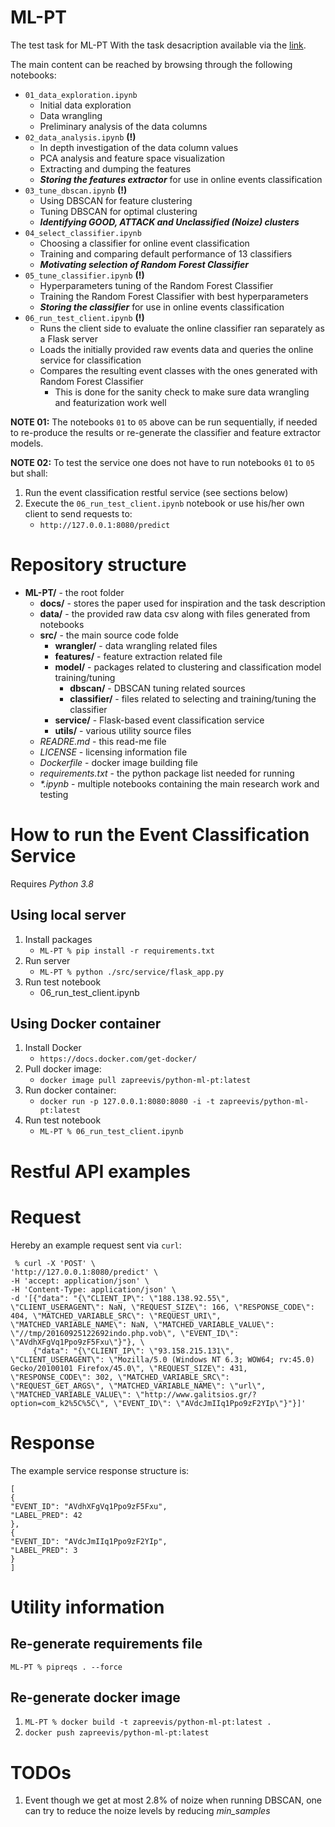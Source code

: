 # ML-PT
The test task for ML-PT With the task desacription available via the [link](https://heyiamsasha.notion.site/ML-PT-0bc4ce5012604ed397f040a1bdc29858).

The main content can be reached by browsing through the following notebooks:
* ``01_data_exploration.ipynb``
    - Initial data exploration
    - Data wrangling
    - Preliminary analysis of the data columns
* ``02_data_analysis.ipynb`` **(!)**
    - In depth investigation of the data column values
    - PCA analysis and feature space visualization
    - Extracting and dumping the features
    - ***Storing the features extractor*** for use in online events classification
* ``03_tune_dbscan.ipynb`` **(!)**
    - Using DBSCAN for feature clustering
    - Tuning DBSCAN for optimal clustering
    - ***Identifying GOOD, ATTACK and Unclassified (Noize) clusters***
* ``04_select_classifier.ipynb``
    - Choosing a classifier for online event classification
    - Training and comparing default performance of 13 classifiers
    - ***Motivating selection of Random Forest Classifier***
* ``05_tune_classifier.ipynb`` **(!)**
    - Hyperparameters tuning of the Random Forest Classifier
    - Training the Random Forest Classifier with best hyperparameters
    - ***Storing the classifier*** for use in online events classification
* ``06_run_test_client.ipynb`` **(!)**
    - Runs the client side to evaluate the online classifier ran separately as a Flask server
    - Loads the initially provided raw events data and queries the online service for classification
    - Compares the resulting event classes with the ones generated with Random Forest Classifier
        - This is done for the sanity check to make sure data wrangling and featurization work well

**NOTE 01:** The notebooks ``01`` to ``05`` above can be run sequentially, if needed to re-produce the results or re-generate the classifier and feature extractor models.

**NOTE 02:** To test the service one does not have to run notebooks ``01`` to ``05`` but shall:
1. Run the event classification restful service (see sections below)
2. Execute the ``06_run_test_client.ipynb`` notebook or use his/her own client to send requests to:
    * ``http://127.0.0.1:8080/predict``

# Repository structure

* **ML-PT/** - the root folder
    * **docs/** - stores the paper used for inspiration and the task description
    * **data/** - the provided raw data csv along with files generated from notebooks
    * **src/** - the main source code folde
        * **wrangler/** - data wrangling related files
        * **features/** - feature extraction related file
        * **model/** - packages related to clustering and classification model training/tuning
            * **dbscan/** - DBSCAN tuning related sources
            * **classifier/** - files related to selecting and training/tuning the classifier
        * **service/** - Flask-based event classification service
        * **utils/** - various utility source files
   * *READRE.md* - this read-me file
   * *LICENSE* - licensing information file
   * *Dockerfile* - docker image building file
   * *requirements.txt* - the python package list needed for running
   * *\*.ipynb* - multiple notebooks containing the main research work and testing

# How to run the Event Classification Service
Requires *Python 3.8*

## Using local server

1. Install packages
    * ``ML-PT % pip install -r requirements.txt``
2. Run server
    * ``ML-PT % python ./src/service/flask_app.py``
3. Run test notebook
    * 06_run_test_client.ipynb

## Using Docker container

1. Install Docker
    * ``https://docs.docker.com/get-docker/``
2. Pull docker image:
    * ``docker image pull zapreevis/python-ml-pt:latest``
4. Run docker container:
    * ``docker run -p 127.0.0.1:8080:8080 -i -t zapreevis/python-ml-pt:latest``
5. Run test notebook
    * ``ML-PT % 06_run_test_client.ipynb``

# Restful API examples

# Request
Hereby an example request sent via ``curl``:

```
 % curl -X 'POST' \
'http://127.0.0.1:8080/predict' \
-H 'accept: application/json' \
-H 'Content-Type: application/json' \
-d '[{"data": "{\"CLIENT_IP\": \"188.138.92.55\", \"CLIENT_USERAGENT\": NaN, \"REQUEST_SIZE\": 166, \"RESPONSE_CODE\": 404, \"MATCHED_VARIABLE_SRC\": \"REQUEST_URI\", \"MATCHED_VARIABLE_NAME\": NaN, \"MATCHED_VARIABLE_VALUE\": \"//tmp/20160925122692indo.php.vob\", \"EVENT_ID\": \"AVdhXFgVq1Ppo9zF5Fxu\"}"}, \
     {"data": "{\"CLIENT_IP\": \"93.158.215.131\", \"CLIENT_USERAGENT\": \"Mozilla/5.0 (Windows NT 6.3; WOW64; rv:45.0) Gecko/20100101 Firefox/45.0\", \"REQUEST_SIZE\": 431, \"RESPONSE_CODE\": 302, \"MATCHED_VARIABLE_SRC\": \"REQUEST_GET_ARGS\", \"MATCHED_VARIABLE_NAME\": \"url\", \"MATCHED_VARIABLE_VALUE\": \"http://www.galitsios.gr/?option=com_k2%5C%5C\", \"EVENT_ID\": \"AVdcJmIIq1Ppo9zF2YIp\"}"}]'
```

# Response
The example service response structure is:

```
[
{
"EVENT_ID": "AVdhXFgVq1Ppo9zF5Fxu",
"LABEL_PRED": 42
},
{
"EVENT_ID": "AVdcJmIIq1Ppo9zF2YIp",
"LABEL_PRED": 3
}
]
```

# Utility information

## Re-generate requirements file
``ML-PT % pipreqs . --force``

## Re-generate docker image
1. ``ML-PT % docker build -t zapreevis/python-ml-pt:latest .``
2. ``docker push zapreevis/python-ml-pt:latest``

# TODOs
1. Event though we get at most 2.8% of noize when running DBSCAN, one can try to reduce the noize levels by reducing *min_samples*
